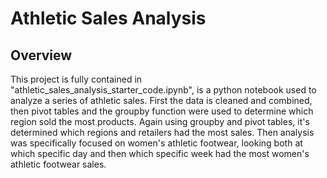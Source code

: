 # Athletic Sales Analysis

## Overview 
This project is fully contained in "athletic_sales_analysis_starter_code.ipynb", is a python notebook used to analyze a series of athletic sales. First the data is cleaned and combined, then pivot tables and the groupby function were used to determine which region sold the most products. Again using groupby and pivot tables, it's determined which regions and retailers had the most sales. Then analysis was specifically focused on women's athletic footwear, looking both at which specific day and then which specific week had the most women's athletic footwear sales.